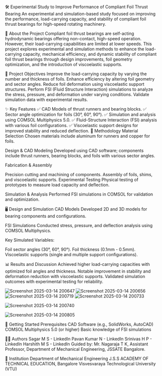 🛠️ Experimental Study to Improve Performance of Compliant Foil Thrust Bearing
An experimental and simulation-based study focused on improving the performance, load-carrying capacity, and stability of compliant foil thrust bearings for high-speed rotating machinery.






🔎 About the Project
Compliant foil thrust bearings are self-acting hydrodynamic bearings offering non-contact, high-speed operation. However, their load-carrying capabilities are limited at lower speeds.
This project explores experimental and simulation methods to enhance the load-carrying capacity, mechanical efficiency, and dynamic stability of compliant foil thrust bearings through design improvements, foil geometry optimization, and the introduction of viscoelastic supports.

🎯 Project Objectives
Improve the load-carrying capacity by varying the number and thickness of foils.
Enhance efficiency by altering foil geometry and sector angles.
Reduce foil deformation using viscoelastic support structures.
Perform FSI (Fluid Structure Interaction) simulations to analyze the stress, pressure, and deformation under varying conditions.
Validate simulation data with experimental results.



✨ Key Features
✅ CAD Models of thrust runners and bearing blocks.
✅ Sector angle optimization for foils (30°, 60°, 90°).
✅ Simulation and analysis using COMSOL Multiphysics 5.0.
✅ Fluid-Structure Interaction (FSI) analysis with various foil configurations.
✅ Viscoelastic support designs for improved stability and reduced deflection.
🔧 Methodology
Material Selection
Chosen materials include aluminum for runners and copper for foils.

Design & CAD Modeling
Developed using CAD software; components include thrust runners, bearing blocks, and foils with various sector angles.

Fabrication & Assembly

Precision cutting and machining of components.
Assembly of foils, shims, and viscoelastic supports.
Experimental Testing
Physical testing of prototypes to measure load capacity and deflection.

Simulation & Analysis
Performed FSI simulations in COMSOL for validation and optimization.



🖥️ Design and Simulation
CAD Models
Developed 2D and 3D models for bearing components and configurations.

FSI Simulations
Conducted stress, pressure, and deflection analysis using COMSOL Multiphysics.

Key Simulated Variables:

Foil sector angles (30°, 60°, 90°).
Foil thickness (0.1mm - 0.5mm).
Viscoelastic supports (single and multiple support configurations).


📊 Results and Discussion
Achieved higher load-carrying capacities with optimized foil angles and thickness.
Notable improvement in stability and deformation reduction with viscoelastic supports.
Validated simulation outcomes with experimental testing for reliability.

![Screenshot 2025-03-14 200647](https://github.com/user-attachments/assets/bd74668c-4a76-4e37-96ef-bd90d716ceee)
![Screenshot 2025-03-14 200656](https://github.com/user-attachments/assets/50b0fb43-9793-44c9-bb2a-85ee4fc81c0f)
![Screenshot 2025-03-14 200719](https://github.com/user-attachments/assets/862558cd-29a9-4447-ae48-bd232f75e37f)
![Screenshot 2025-03-14 200733](https://github.com/user-attachments/assets/6e28ec8b-a804-4bde-9f1d-e87ed63c640d)

![Screenshot 2025-03-14 200740](https://github.com/user-attachments/assets/a22c01a1-6860-4041-8abb-3e08702a6e94)

![Screenshot 2025-03-14 200805](https://github.com/user-attachments/assets/9205f499-72f6-4f0a-858d-1c27f2061525)


🚀 Getting Started
Prerequisites
CAD Software (e.g., SolidWorks, AutoCAD)
COMSOL Multiphysics 5.0 (or higher)
Basic knowledge of FSI simulations

👨‍💻 Authors
Sagar M S - LinkedIn
Pavan Kumar N - LinkedIn
Srinivas H P - LinkedIn
Harshith M S - LinkedIn
Guided by:
Mr. Nagaraja T K, Assistant Professor, Department of Mechanical Engineering, JSSATE Bangalore.

🏫 Institution
Department of Mechanical Engineering
J.S.S ACADEMY OF TECHNICAL EDUCATION, Bangalore
Visvesvaraya Technological University (VTU)
